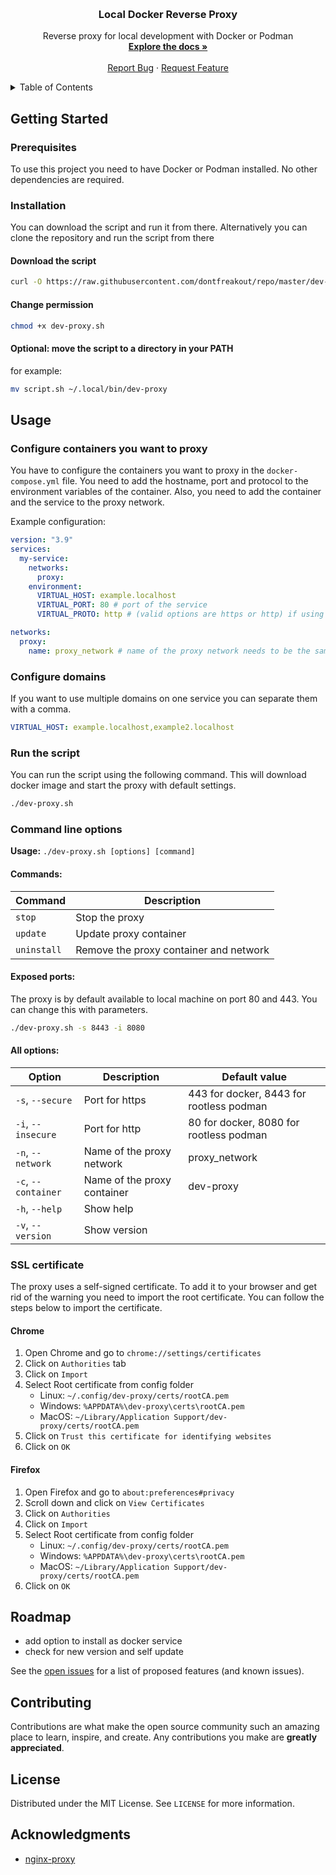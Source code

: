 <a name="readme-top"></a>

<br />
<div align="center">
<h3 align="center">Local Docker Reverse Proxy</h3>

  <p align="center">
    Reverse proxy for local development with Docker or Podman
    <br />
    <a href="https://github.com/github_username/repo_name"><strong>Explore the docs »</strong></a>
    <br />
    <br />
    <a href="https://github.com/github_username/repo_name/issues">Report Bug</a>
    ·
    <a href="https://github.com/github_username/repo_name/issues">Request Feature</a>
  </p>
</div>

<!-- TABLE OF CONTENTS -->
<details>
  <summary>Table of Contents</summary>
  <ol>
    <li>
      <a href="#getting-started">Getting Started</a>
      <ul>
        <li><a href="#prerequisites">Prerequisites</a></li>
        <li><a href="#installation">Installation</a></li>
      </ul>
    </li>
    <li><a href="#usage">Usage</a></li>
    <li><a href="#roadmap">Roadmap</a></li>
    <li><a href="#contributing">Contributing</a></li>
    <li><a href="#license">License</a></li>
    <li><a href="#acknowledgments">Acknowledgments</a></li>
  </ol>
</details>

## Getting Started

### Prerequisites
To use this project you need to have Docker or Podman installed. No other dependencies are required.

### Installation
You can download the script and run it from there. Alternatively you can clone the repository and run the script from there

#### Download the script
```sh
curl -O https://raw.githubusercontent.com/dontfreakout/repo/master/dev-proxy.sh
```

#### Change permission
```sh
chmod +x dev-proxy.sh
```

#### Optional: move the script to a directory in your PATH
for example:
```sh
mv script.sh ~/.local/bin/dev-proxy
```

## Usage

### Configure containers you want to  proxy
You have to configure the containers you want to proxy in the `docker-compose.yml` file. 
You need to add the hostname, port and protocol to the environment variables of the container.
Also, you need to add the container and the service to the proxy network.


Example configuration:
```yaml
version: "3.9"
services:
  my-service:
    networks:
      proxy:
    environment:
      VIRTUAL_HOST: example.localhost
      VIRTUAL_PORT: 80 # port of the service
      VIRTUAL_PROTO: http # (valid options are https or http) if using https, you probably want to use VIRTUAL_PORT: 443

networks:
  proxy:
    name: proxy_network # name of the proxy network needs to be the same as in the script
```

### Configure domains
If you want to use multiple domains on one service you can separate them with a comma.
```yaml
VIRTUAL_HOST: example.localhost,example2.localhost
```


### Run the script
You can run the script using the following command. 
This will download docker image and start the proxy with default settings.

```sh
./dev-proxy.sh
```

### Command line options
**Usage:** `./dev-proxy.sh [options] [command]`

#### Commands:
| Command     | Description                             |
|-------------|-----------------------------------------|
| `stop`      | Stop the proxy                          |
| `update`    | Update proxy container                  |
| `uninstall` | Remove the proxy container and network  |

#### Exposed ports:
The proxy is by default available to local machine on port 80 and 443. You can change this with parameters.
```sh
./dev-proxy.sh -s 8443 -i 8080
```

#### All options:
| Option              | Description                 | Default value                            |
|---------------------|-----------------------------|------------------------------------------|
| `-s`, `--secure`    | Port for https              | 443 for docker, 8443 for rootless podman |
| `-i`, `--insecure`  | Port for http               | 80 for docker, 8080 for rootless podman  |
| `-n`, `--network`   | Name of the proxy network   | proxy_network                            |
| `-c`, `--container` | Name of the proxy container | dev-proxy                                |
| `-h`, `--help`      | Show help                   |                                          |
| `-v`, `--version`   | Show version                |                                          |


### SSL certificate
The proxy uses a self-signed certificate. To add it to your browser and get rid of the warning you need to import the root certificate.
You can follow the steps below to import the certificate.

#### Chrome
1. Open Chrome and go to `chrome://settings/certificates`
2. Click on `Authorities` tab
3. Click on `Import`
4. Select Root certificate from config folder
    - Linux: `~/.config/dev-proxy/certs/rootCA.pem`
    - Windows: `%APPDATA%\dev-proxy\certs\rootCA.pem`
    - MacOS: `~/Library/Application Support/dev-proxy/certs/rootCA.pem`
5. Click on `Trust this certificate for identifying websites`
6. Click on `OK`

#### Firefox
1. Open Firefox and go to `about:preferences#privacy`
2. Scroll down and click on `View Certificates`
3. Click on `Authorities`
4. Click on `Import`
5. Select Root certificate from config folder
    - Linux: `~/.config/dev-proxy/certs/rootCA.pem`
    - Windows: `%APPDATA%\dev-proxy\certs\rootCA.pem`
    - MacOS: `~/Library/Application Support/dev-proxy/certs/rootCA.pem`
6. Click on `OK`


## Roadmap
 - add option to install as docker service
 - check for new version and self update

See the [open issues]() for a list of proposed features (and known issues).

## Contributing
Contributions are what make the open source community such an amazing place to learn, inspire, and create. Any contributions you make are **greatly appreciated**.

## License
Distributed under the MIT License. See `LICENSE` for more information.

## Acknowledgments
* [nginx-proxy](https://github.com/nginx-proxy/nginx-proxy)
